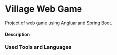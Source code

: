 # Village Web Game

Project of web game using Angluar and Spring Boot.

#### Description


### Used Tools and Languages
